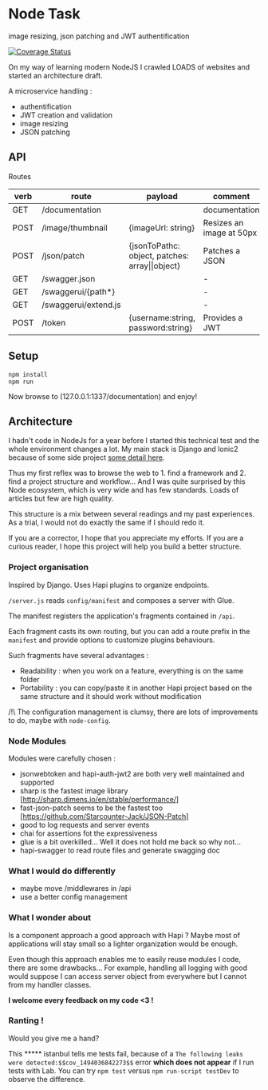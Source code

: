# Node Task

image resizing, json patching and JWT authentification

[![Coverage Status](https://coveralls.io/repos/haterecoil/hapi-api-complex-boilerplate/badge.svg?branch=master)](https://coveralls.io/r/haterecoil/hapi-api-complex-boilerplate?branch=master)

On my way of learning modern NodeJS I crawled LOADS of websites and started
an architecture draft.

A microservice handling :
- authentification
- JWT creation and validation
- image resizing
- JSON patching

## API

Routes

|verb|route|payload|comment|
|----|-----|-------|-------|
|GET  |/documentation        | |         documentation
|POST |/image/thumbnail      | {imageUrl: string} |         Resizes an image at 50px
|POST |/json/patch           | {jsonToPathc: object, patches: array\|\|object} |         Patches a JSON
|GET  |/swagger.json         | |         -
|GET  |/swaggerui/{path*}    | |         -
|GET  |/swaggerui/extend.js  | |         -
|POST |/token                | {username:string, password:string}|         Provides a JWT

## Setup

```
npm install
npm run
```

Now browse to (127.0.0.1:1337/documentation) and enjoy!


## Architecture

I hadn't code in NodeJs for a year before I started this technical test and the whole environment changes a lot.
 My main stack is Django and Ionic2 because of some side project [some detail here](http://lorem.ovh).

 Thus my first reflex was to browse the web to 1. find a framework and 2. find a project structure and workflow... And I was quite surprised
 by this Node ecosystem, which is very wide and has few standards. Loads of articles but few are high quality.

 This structure is a mix between several readings and my past experiences. As a trial, I would not do exactly the same if I should redo it.

 If you are a corrector, I hope that you appreciate my efforts. If you are a curious reader, I hope this project will help you build
 a better structure.

### Project organisation

Inspired by Django. Uses Hapi plugins to organize endpoints.

`/server.js` reads `config/manifest` and composes a server with Glue.

The manifest registers the application's fragments contained in `/api`.

Each fragment casts its own routing, but you can add a route prefix in the `manifest`
and provide options to customize plugins behaviours.

Such fragments have several advantages :
- Readability : when you work on a feature, everything is on the same folder
- Portability : you can copy/paste it in another Hapi project based on the same structure and it
should work without modification

/!\ The configuration management is clumsy, there are lots of improvements to do,
maybe with `node-config`.

### Node Modules

Modules were carefully chosen :

- jsonwebtoken and hapi-auth-jwt2 are both very well maintained and supported
- sharp is the fastest image library [http://sharp.dimens.io/en/stable/performance/]
- fast-json-patch seems to be the fastest too [https://github.com/Starcounter-Jack/JSON-Patch]
- good to log requests and server events
- chai for assertions fot the expressiveness
- glue is a bit overkilled... Well it does not hold me back so why not...
- hapi-swagger to read route files and generate swagging doc

### What I would do differently

- maybe move /middlewares in /api
- use a better config management

### What I wonder about

Is a component approach a good approach with Hapi ? Maybe most of applications will stay small
so a lighter organization would be enough.

Even though this approach enables me to easily reuse modules I code, there are some drawbacks... For example,
handling all logging with good would suppose I can access server object from everywhere but I cannot
from my handler classes.

**I welcome every feedback on my code <3 !**

### Ranting !

Would you give me a hand?

This ***** istanbul tells me tests fail,
because of a `The following leaks were detected:$$cov_1494036842273$$` error **which does not appear** if
I run tests with Lab. You can try `npm test` versus `npm run-script testDev` to observe the difference.








